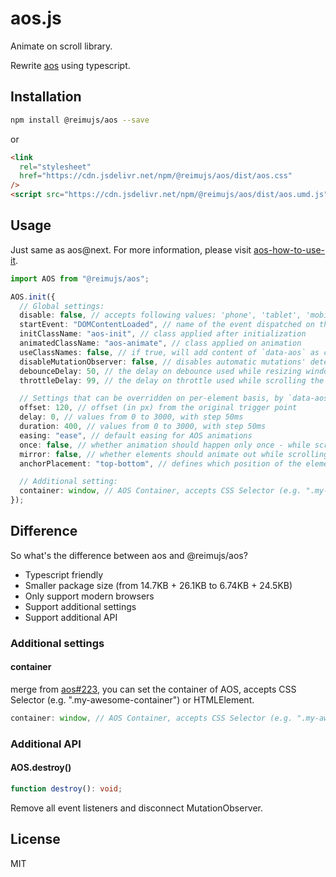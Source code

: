 # aos.js

Animate on scroll library.

Rewrite [aos](https://github.com/michalsnik/aos) using typescript.

## Installation

```bash
npm install @reimujs/aos --save
```

or

```html
<link
  rel="stylesheet"
  href="https://cdn.jsdelivr.net/npm/@reimujs/aos/dist/aos.css"
/>
<script src="https://cdn.jsdelivr.net/npm/@reimujs/aos/dist/aos.umd.js"></script>
```

## Usage

Just same as aos@next. For more information, please visit [aos-how-to-use-it](https://github.com/michalsnik/aos?tab=readme-ov-file#-how-to-use-it).

```typescript
import AOS from "@reimujs/aos";

AOS.init({
  // Global settings:
  disable: false, // accepts following values: 'phone', 'tablet', 'mobile', boolean, expression or function
  startEvent: "DOMContentLoaded", // name of the event dispatched on the document, that AOS should initialize on
  initClassName: "aos-init", // class applied after initialization
  animatedClassName: "aos-animate", // class applied on animation
  useClassNames: false, // if true, will add content of `data-aos` as classes on scroll
  disableMutationObserver: false, // disables automatic mutations' detections (advanced)
  debounceDelay: 50, // the delay on debounce used while resizing window (advanced)
  throttleDelay: 99, // the delay on throttle used while scrolling the page (advanced)

  // Settings that can be overridden on per-element basis, by `data-aos-*` attributes:
  offset: 120, // offset (in px) from the original trigger point
  delay: 0, // values from 0 to 3000, with step 50ms
  duration: 400, // values from 0 to 3000, with step 50ms
  easing: "ease", // default easing for AOS animations
  once: false, // whether animation should happen only once - while scrolling down
  mirror: false, // whether elements should animate out while scrolling past them
  anchorPlacement: "top-bottom", // defines which position of the element regarding to window/container should trigger the animation

  // Additional setting:
  container: window, // AOS Container, accepts CSS Selector (e.g. ".my-awesome-container") or HTMLElement
});
```

## Difference

So what's the difference between aos and @reimujs/aos?


- Typescript friendly
- Smaller package size (from 14.7KB + 26.1KB to 6.74KB + 24.5KB)
- Only support modern browsers
- Support additional settings
- Support additional API

### Additional settings

#### container

merge from [aos#223](https://github.com/michalsnik/aos/issues/223), you can set the container of AOS, accepts CSS Selector (e.g. ".my-awesome-container") or HTMLElement.

```typescript
container: window, // AOS Container, accepts CSS Selector (e.g. ".my-awesome-container") or HTMLElement
```

### Additional API

#### AOS.destroy()

```typescript
function destroy(): void;
```

Remove all event listeners and disconnect MutationObserver.


## License
MIT